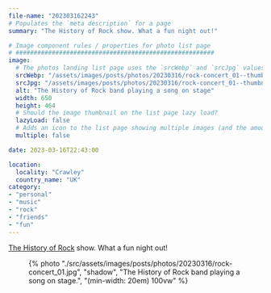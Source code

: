 ```yaml
---
file-name: "202303162243"
# Populates the `meta description` for a page
summary: "The History of Rock show. What a fun night out!"

# Image component rules / properties for photo list page
# #######################################################
image:
  # The photos landing list page uses the `srcWebp` and `srcJpg` values
  srcWebp: "/assets/images/posts/photos/20230316/rock-concert_01--thumbnail.webp"
  srcJpg: "/assets/images/posts/photos/20230316/rock-concert_01--thumbnail.jpg"
  alt: "The History of Rock band playing a song on stage"
  width: 650
  height: 464
  # Should the image thumbnail on the list page lazy load?
  lazyLoad: false
  # Adds an icon to the list page showing multiple images (and the amount) available to view on the post page
  multiple: false

date: 2023-03-16T22:43:00

location:
  locality: "Crawley"
  country_name: "UK"
category:
- "personal"
- "music"
- "rock"
- "friends"
- "fun"
---
```


[The History of Rock](https://www.facebook.com/TheHistoryOfRockShow/) show. What a fun night out!

<figure class="flow">
{% photo "./src/assets/images/posts/photos/20230316/rock-concert_01.jpg", "shadow", "The History of Rock band playing a song on stage.", "(min-width: 20em) 100vw" %}
</figure>
